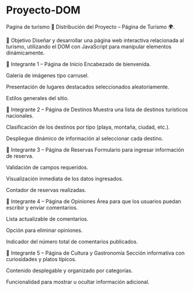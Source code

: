 # Proyecto-DOM
Pagina de turismo
📌 Distribución del Proyecto – Página de Turismo 🌍.

🎯 Objetivo
Diseñar y desarrollar una página web interactiva relacionada al turismo, utilizando el DOM con JavaScript para manipular elementos dinámicamente.

👤 Integrante 1 – Página de Inicio
Encabezado de bienvenida.

Galería de imágenes tipo carrusel.

Presentación de lugares destacados seleccionados aleatoriamente.

Estilos generales del sitio.

👤 Integrante 2 – Página de Destinos
Muestra una lista de destinos turísticos nacionales.

Clasificación de los destinos por tipo (playa, montaña, ciudad, etc.).

Despliegue dinámico de información al seleccionar cada destino.

👤 Integrante 3 – Página de Reservas
Formulario para ingresar información de reserva.

Validación de campos requeridos.

Visualización inmediata de los datos ingresados.

Contador de reservas realizadas.

👤 Integrante 4 – Página de Opiniones
Área para que los usuarios puedan escribir y enviar comentarios.

Lista actualizable de comentarios.

Opción para eliminar opiniones.

Indicador del número total de comentarios publicados.

👤 Integrante 5 – Página de Cultura y Gastronomía
Sección informativa con curiosidades y platos típicos.

Contenido desplegable y organizado por categorías.

Funcionalidad para mostrar u ocultar información adicional.

